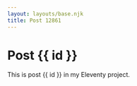 ```yaml
---
layout: layouts/base.njk
title: Post 12861
---
```


# Post {{ id }}

This is post {{ id }} in my Eleventy project.
